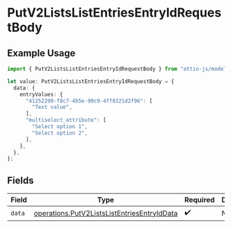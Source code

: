 # PutV2ListsListEntriesEntryIdRequestBody

## Example Usage

```typescript
import { PutV2ListsListEntriesEntryIdRequestBody } from "attio-js/models/operations";

let value: PutV2ListsListEntriesEntryIdRequestBody = {
  data: {
    entryValues: {
      "41252299-f8c7-4b5e-99c9-4ff8321d2f96": [
        "Text value",
      ],
      "multiselect_attribute": [
        "Select option 1",
        "Select option 2",
      ],
    },
  },
};
```

## Fields

| Field                                                                                                      | Type                                                                                                       | Required                                                                                                   | Description                                                                                                |
| ---------------------------------------------------------------------------------------------------------- | ---------------------------------------------------------------------------------------------------------- | ---------------------------------------------------------------------------------------------------------- | ---------------------------------------------------------------------------------------------------------- |
| `data`                                                                                                     | [operations.PutV2ListsListEntriesEntryIdData](../../models/operations/putv2listslistentriesentryiddata.md) | :heavy_check_mark:                                                                                         | N/A                                                                                                        |